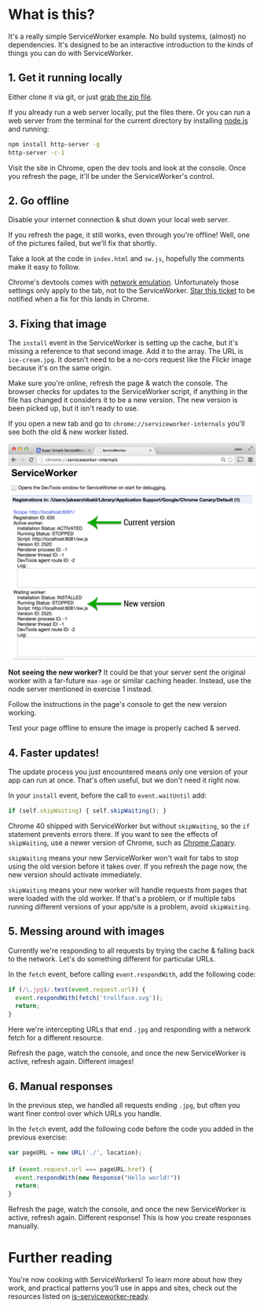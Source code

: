 # What is this?

It's a really simple ServiceWorker example. No build systems, (almost) no dependencies. It's designed to be an interactive introduction to the kinds of things you can do with ServiceWorker.

## 1. Get it running locally

Either clone it via git, or just [grab the zip file](jakearchibald/simple-serviceworker-tutorial/archive/gh-pages.zip).

If you already run a web server locally, put the files there. Or you can run a web server from the terminal for the current directory by installing [node.js](http://nodejs.org/) and running:

```sh
npm install http-server -g
http-server -c-1
```

Visit the site in Chrome, open the dev tools and look at the console. Once you refresh the page, it'll be under the ServiceWorker's control.

## 2. Go offline

Disable your internet connection & shut down your local web server.

If you refresh the page, it still works, even through you're offline! Well, one of the pictures failed, but we'll fix that shortly.

Take a look at the code in `index.html` and `sw.js`, hopefully the comments make it easy to follow.

Chrome's devtools comes with [network emulation](https://developer.chrome.com/devtools/docs/device-mode#network-conditions). Unfortunately those settings only apply to the tab, not to the ServiceWorker. [Star this ticket](https://code.google.com/p/chromium/issues/detail?id=444820) to be notified when a fix for this lands in Chrome.

## 3. Fixing that image

The `install` event in the ServiceWorker is setting up the cache, but it's missing a reference to that second image. Add it to the array. The URL is `ice-cream.jpg`. It doesn't need to be a no-cors request like the Flickr image because it's on the same origin.

Make sure you're online, refresh the page & watch the console. The browser checks for updates to the ServiceWorker script, if anything in the file has changed it considers it to be a new version. The new version is been picked up, but it isn't ready to use.

If you open a new tab and go to `chrome://serviceworker-internals` you'll see both the old & new worker listed.

![serviceworker-internals](doc-imgs/internals.png)

**Not seeing the new worker?** It could be that your server sent the original worker with a far-future `max-age` or similar caching header. Instead, use the node server mentioned in exercise 1 instead.

Follow the instructions in the page's console to get the new version working.

Test your page offline to ensure the image is properly cached & served.

## 4. Faster updates!

The update process you just encountered means only one version of your app can run at once. That's often useful, but we don't need it right now.

In your `install` event, before the call to `event.waitUntil` add:

```js
if (self.skipWaiting) { self.skipWaiting(); }
```

Chrome 40 shipped with ServiceWorker but without `skipWaiting`, so the `if` statement prevents errors there. If you want to see the effects of `skipWaiting`, use a newer version of Chrome, such as [Chrome Canary](https://www.google.com/chrome/browser/canary.html).

`skipWaiting` means your new ServiceWorker won't wait for tabs to stop using the old version before it takes over. If you refresh the page now, the new version should activate immediately. 

`skipWaiting` means your new worker will handle requests from pages that were loaded with the old worker. If that's a problem, or if multiple tabs running different versions of your app/site is a problem, avoid `skipWaiting`.

## 5. Messing around with images

Currently we're responding to all requests by trying the cache & falling back to the network. Let's do something different for particular URLs.

In the `fetch` event, before calling `event.respondWith`, add the following code:

```js
if (/\.jpg$/.test(event.request.url)) {
  event.respondWith(fetch('trollface.svg'));
  return;
}
```

Here we're intercepting URLs that end `.jpg` and responding with a network fetch for a different resource.

Refresh the page, watch the console, and once the new ServiceWorker is active, refresh again. Different images!

## 6. Manual responses

In the previous step, we handled all requests ending `.jpg`, but often you want finer control over which URLs you handle.

In the `fetch` event, add the following code before the code you added in the previous exercise:

```js
var pageURL = new URL('./', location);

if (event.request.url === pageURL.href) {
  event.respondWith(new Response("Hello world!"))
  return;
}
```

Refresh the page, watch the console, and once the new ServiceWorker is active, refresh again. Different response! This is how you create responses manually.

# Further reading

You're now cooking with ServiceWorkers! To learn more about how they work, and practical patterns you'll use in apps and sites, check out the resources listed on [is-serviceworker-ready](https://jakearchibald.github.io/isserviceworkerready/resources.html).
